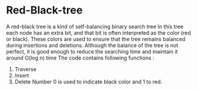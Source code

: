 # Red-Black-tree
A red-black tree is a kind of self-balancing binary search tree In this tree each node has an extra bit, and that bit is often interpreted as the color (red or black). These colors are used to ensure that the tree remains balanced during insertions and deletions. Although the balance of the tree is not perfect, it is good enough to reduce the searching time and maintain it around O(log n) time The code contains following functions :

1. Traverse
2. Insert
3. Delete Number 0 is used to indicate black color and 1 to red.
